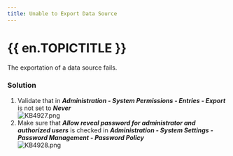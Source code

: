 ```yaml
---
title: Unable to Export Data Source
---
```

# {{ en.TOPICTITLE }}
The exportation of a data source fails.
### Solution
1. Validate that in ***Administration - System Permissions - Entries - Export*** is not set to ***Never***  
![KB4927.png](/img/en/kb/KB4927.png)
1. Make sure that ***Allow reveal password for administrator and authorized users*** is checked in ***Administration - System Settings - Password Management - Password Policy***  
![KB4928.png](/img/en/kb/KB4928.png)
